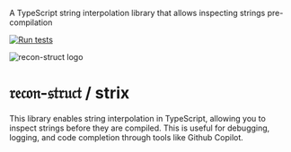 A TypeScript string interpolation library that allows inspecting strings pre-compilation

[![Run tests](https://github.com/recon-struct/strix/actions/workflows/run-tests.js.yml/badge.svg)](https://github.com/recon-struct/strix/actions/workflows/run-tests.js.yml)

![recon-struct logo](https://avatars.githubusercontent.com/u/168223311?s=300)

# 𝔯𝔢𝔠𝔬𝔫-𝔰𝔱𝔯𝔲𝔠𝔱 / strix

This library enables string interpolation in TypeScript, allowing you to inspect
strings before they are compiled. This is useful for debugging, logging, and
code completion through tools like Github Copilot.


